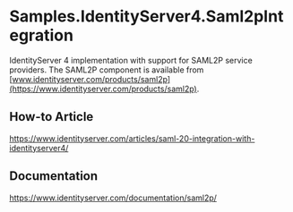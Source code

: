 # Samples.IdentityServer4.Saml2pIntegration
IdentityServer 4 implementation with support for SAML2P service providers. The SAML2P component is available from [www.identityserver.com/products/saml2p](https://www.identityserver.com/products/saml2p).

## How-to Article
https://www.identityserver.com/articles/saml-20-integration-with-identityserver4/

## Documentation
https://www.identityserver.com/documentation/saml2p/
